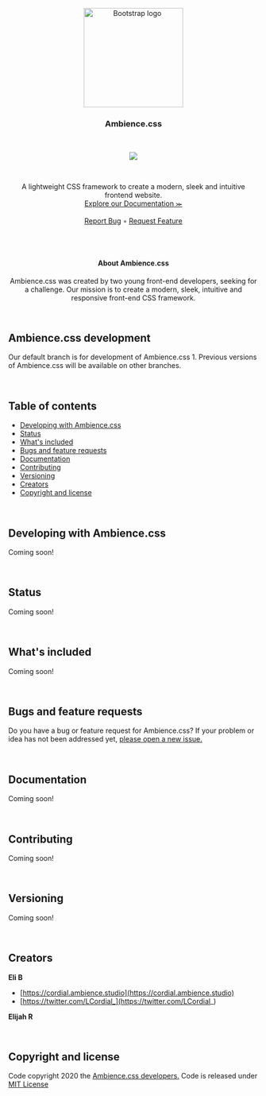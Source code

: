 <p align="center">
  <a href="#">
    <img src="https://github.com/Ambience-Studios/assets/blob/main/ambiencetransparent.png" alt="Bootstrap logo" width="200" height="200">
  </a>
<p>

<h3 align="center">Ambience.css</h3>

<br>

<p align="center">
  <img src="https://img.shields.io/github/license/Ambience-Studios/ambience.css">
</p>

<br>

<p align="center">
  A lightweight CSS framework to create a modern, sleek and intuitive frontend website.
  <br>
  <a href="#">Explore our Documentation ⪼</a>
  <br>
  <br>
  <a href="https://github.com/Ambience-Studios/ambience.css/issues/new?assignees=&labels=&template=bug_report.md&title=Bug+Report">Report Bug</a>
  ◦
  <a href="https://github.com/Ambience-Studios/ambience.css/issues/new?assignees=&labels=&template=feature_request.md&title=Feature+request">Request Feature</a>
</p>

<br>
<br>

<h4 align="center">About Ambience.css</h4>
<p align="center">Ambience.css was created by two young front-end developers, seeking for a challenge. Our mission is to create a modern, sleek, intuitive and responsive front-end CSS framework.</p>

<br>

## Ambience.css development
Our default branch is for development of Ambience.css 1. Previous versions of Ambience.css will be available on other branches.

<br>

## Table of contents
- [Developing with Ambience.css](#developing-with-ambiencecss)
- [Status](#status)
- [What's included](#whats-included)
- [Bugs and feature requests](#bugs-and-feature-requests)
- [Documentation](#documentation)
- [Contributing](#contributing)
- [Versioning](#versioning)
- [Creators](#creators)
- [Copyright and license](#copyright-and-license)

<br>

## Developing with Ambience.css
Coming soon!

<br>

## Status
Coming soon!

<br>

## What's included
Coming soon!

<br>

## Bugs and feature requests
Do you have a bug or feature request for Ambience.css? If your problem or idea has not been addressed yet, [please open a new issue.](https://github.com/Ambience-Studios/ambience.css/issues/new/choose)

<br>

## Documentation
Coming soon!

<br>

## Contributing
Coming soon!

<br>

## Versioning
Coming soon!

<br>

## Creators

**Eli B**
- [https://cordial.ambience.studio](https://cordial.ambience.studio)
- [https://twitter.com/LCordial_](https://twitter.com/LCordial_)

**Elijah R**

<br>

## Copyright and license
Code copyright 2020 the [Ambience.css developers.](https://github.com/Ambience-Studios/ambience.css/graphs/contributors) Code is released under [MIT License](https://github.com/Ambience-Studios/ambience.css/blob/main/LICENSE)
